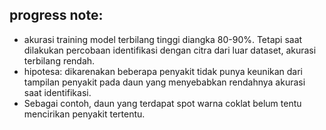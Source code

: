 ## progress note:
- akurasi training model terbilang tinggi diangka 80-90%. Tetapi saat dilakukan percobaan identifikasi dengan citra dari luar dataset, akurasi terbilang rendah.
- hipotesa: dikarenakan beberapa penyakit tidak punya keunikan dari tampilan penyakit pada daun yang menyebabkan rendahnya akurasi saat identifikasi.
- Sebagai contoh, daun yang terdapat spot warna coklat belum tentu mencirikan penyakit tertentu.
